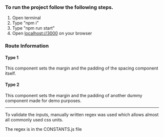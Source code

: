### To run the project follow the following steps. 

1. Open terminal
2. Type "npm i"
3. Type "npm run start"
4. Open [localhost://3000](http://localhost:3000/) on your browser


### Route Information
#### Type 1
This component sets the margin and the padding of the spacing component itself.
#### Type 2
This component sets the margin and the padding of another dummy component made for demo purposes.

--------------------------

To validate the inputs, manually written regex was used which allows almost all commonly used css units. 

The regex is in the CONSTANTS.js file





